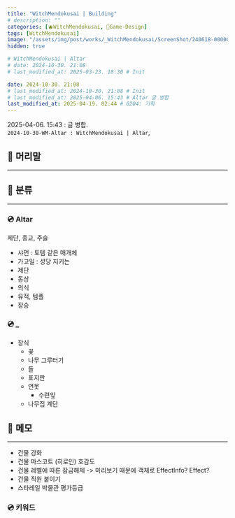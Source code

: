 ```yaml
---
title: "WitchMendokusai | Building"
# description: ""
categories: [🫐WitchMendokusai, 🥑Game-Design]
tags: [WitchMendokusai]
image: "/assets/img/post/works/_WitchMendokusai/ScreenShot/240618-000000.png"
hidden: true

# WitchMendokusai | Altar
# date: 2024-10-30. 21:08
# last_modified_at: 2025-03-23. 18:30 # Init

date: 2024-10-30. 21:08
# last_modified_at: 2024-10-30. 21:08 # Init
# last_modified_at: 2025-04-06. 15:43 # Altar 글 병합
last_modified_at: 2025-04-19. 02:44 # 0204: 기획
---
```


2025-04-06. 15:43 : 글 병합.  
`2024-10-30-WM-Altar : WitchMendokusai | Altar`,  

## 📀 머리말

---

## 📀 분류

---

### 💿 Altar

제단, 종교, 주술  

- 샤먼 : 토템 같은 매개체
- 가고일 : 성당 지키는
- 제단
- 동상
- 의식
- 유적, 템플
- 장승

### 💿 _

- 장식
  - 꽃
  - 나무 그루터기
  - 돌
  - 표지판
  - 연못
    - 수련잎
  - 나무집 계단

## 📀 메모

---

- 건물 강화
- 건물 마스코트 (히로인) 호감도
- 건물 레벨에 따른 잠금해제 -> 미리보기 때문에 객체로 EffectInfo? Effect?
- 건물 직원 붙이기
- 스타레일 박물관 평가등급

### 💿 키워드
